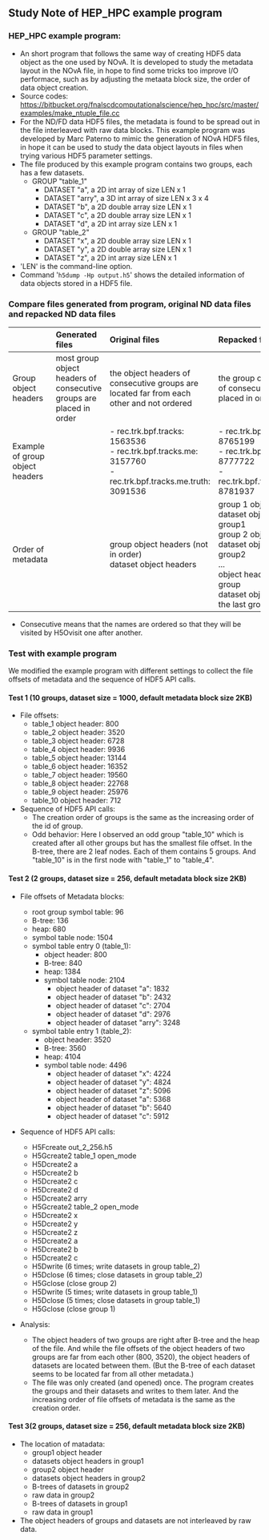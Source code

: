 ## Study Note of HEP_HPC example program

### HEP_HPC example program:
  + An short program that follows the same way of creating HDF5 data object as the one used by NOvA.
    It is developed to study the metadata layout in the NOvA file, in hope to find some
    tricks too improve I/O performace, such as by adjusting the metaata block size, the
    order of data object creation.
  + Source codes:
    https://bitbucket.org/fnalscdcomputationalscience/hep_hpc/src/master/examples/make_ntuple_file.cc
  + For the ND/FD data HDF5 files, the metadata is found to be spread out in 
    the file interleaved with raw data blocks. This example program was developed by Marc Paterno
    to mimic the generation of NOvA HDF5 files, in hope it can be used to study the data object
    layouts in files when trying various HDF5 parameter settings.
  + The file produced by this example program contains two groups, each has a few datasets.
    * GROUP "table_1"
      + DATASET "a", a 2D int array of size LEN x 1
      + DATASET "arry", a 3D int array of size LEN x 3 x 4
      + DATASET "b", a 2D double array size LEN x 1
      + DATASET "c", a 2D double array size LEN x 1
      + DATASET "d", a 2D int array size LEN x 1
    * GROUP "table_2"
      + DATASET "x", a 2D double array size LEN x 1
      + DATASET "y", a 2D double array size LEN x 1
      + DATASET "z", a 2D int array size LEN x 1
  + 'LEN' is the command-line option.
  + Command '`h5dump -Hp output.h5`' shows the detailed information of data objects stored in a HDF5 file.
### Compare files generated from program, original ND data files and repacked ND data files
|                | Generated files | Original files | Repacked files |
| :------------  | :------------   | :------------  | :------------  |
| Group object headers | most group object headers of consecutive groups are placed in order |the object headers of consecutive groups are located far from each other and not ordered | the group object headers of consecutive groups are placed in order |
| Example of group object headers | | - rec.trk.bpf.tracks: 1563536 <br> - rec.trk.bpf.tracks.me: 3157760 <br> - rec.trk.bpf.tracks.me.truth: 3091536 | - rec.trk.bpf.tracks: 8765199 <br> - rec.trk.bpf.tracks.me: 8777722 <br> - rec.trk.bpf.tracks.me.truth: 8781937 |
| Order of metadata | | group object headers (not in order) <br> dataset object headers | group 1 object header <br> dataset object headers of group1 <br> group 2 object header <br> dataset object headers of group2 <br> ... <br> object header of the last group <br> dataset object headers of the last group |
  + Consecutive means that the names are ordered so that they will be visited by H5Ovisit one after another.
### Test with example program
We modified the example program with different settings to collect the file offsets of metadata and the sequence of HDF5 API calls.
#### Test 1 (10 groups, dataset size = 1000, default metadata block size 2KB)
* File offsets:
  + table_1 object header: 800
  + table_2 object header: 3520
  + table_3 object header: 6728
  + table_4 object header: 9936
  + table_5 object header: 13144
  + table_6 object header: 16352
  + table_7 object header: 19560
  + table_8 object header: 22768
  + table_9 object header: 25976
  + table_10 object header: 712
* Sequence of HDF5 API calls:
  + The creation order of groups is the same as the increasing order of the id of group.
  + Odd behavior: Here I observed an odd group "table_10" which is created after all other groups but has the smallest file offset. In the B-tree, there are 2 leaf nodes. Each of them contains 5 groups. And "table_10" is in the first node with "table_1" to "table_4".   
  
#### Test 2 (2 groups, dataset size = 256, default metadata block size 2KB)
* File offsets of Metadata blocks:
  + root group symbol table: 96
  + B-tree: 136
  + heap: 680
  + symbol table node: 1504
  + symbol table entry 0 (table_1):
    * object header: 800
    * B-tree: 840
    * heap: 1384
    * symbol table node: 2104
      + object header of dataset "a": 1832
      + object header of dataset "b": 2432
      + object header of dataset "c": 2704
      + object header of dataset "d": 2976
      + object header of dataset "arry": 3248
  + symbol table entry 1 (table_2):
    * object header: 3520
    * B-tree: 3560
    * heap: 4104
    * symbol table node: 4496
      + object header of dataset "x": 4224
      + object header of dataset "y": 4824
      + object header of dataset "z": 5096
      + object header of dataset "a": 5368
      + object header of dataset "b": 5640
      + object header of dataset "c": 5912

* Sequence of HDF5 API calls:
  + H5Fcreate out_2_256.h5
  + H5Gcreate2 table_1 open_mode
  + H5Dcreate2 a
  + H5Dcreate2 b
  + H5Dcreate2 c
  + H5Dcreate2 d
  + H5Dcreate2 arry
  + H5Gcreate2 table_2 open_mode
  + H5Dcreate2 x
  + H5Dcreate2 y
  + H5Dcreate2 z
  + H5Dcreate2 a
  + H5Dcreate2 b
  + H5Dcreate2 c
  + H5Dwrite (6 times; write datasets in group table_2)
  + H5Dclose (6 times; close datasets in group table_2)
  + H5Gclose (close group 2)
  + H5Dwrite (5 times; write datasets in group table_1)
  + H5Dclose (5 times; close datasets in group table_1)
  + H5Gclose (close group 1)

* Analysis:
  + The object headers of two groups are right after B-tree and the heap of the file. And while the file offsets of the object headers of two groups are far from each other (800, 3520), the object headers of datasets are located between them. (But the B-tree of each dataset seems to be located far from all other metadata.)
  + The file was only created (and opened) once. The program creates the groups and their datasets and writes to them later. And the increasing order of file offsets of metadata is the same as the creation order.

#### Test 3(2 groups, dataset size = 256, default metadata block size 2KB)
* The location of matadata:
  + group1 object header
  + datasets object headers in group1
  + group2  object header
  + datasets object headers in group2
  + B-trees of datasets in group2
  + raw data in group2
  + B-trees of datasets in group1
  + raw data in group1
* The object headers of groups and datasets are not interleaved by raw data.

